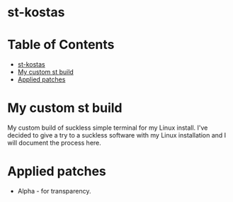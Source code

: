 # st-kostas

Table of Contents
=================
* [st-kostas](#st-kostas)
* [My custom st build](#My-custom-st-build)
* [Applied patches](#Applied-patches)

# My custom st build
My custom build of suckless simple terminal for my Linux install. I've decided to give a try to a suckless software with my Linux installation and I will document the process here.

# Applied patches
* Alpha - for transparency.
